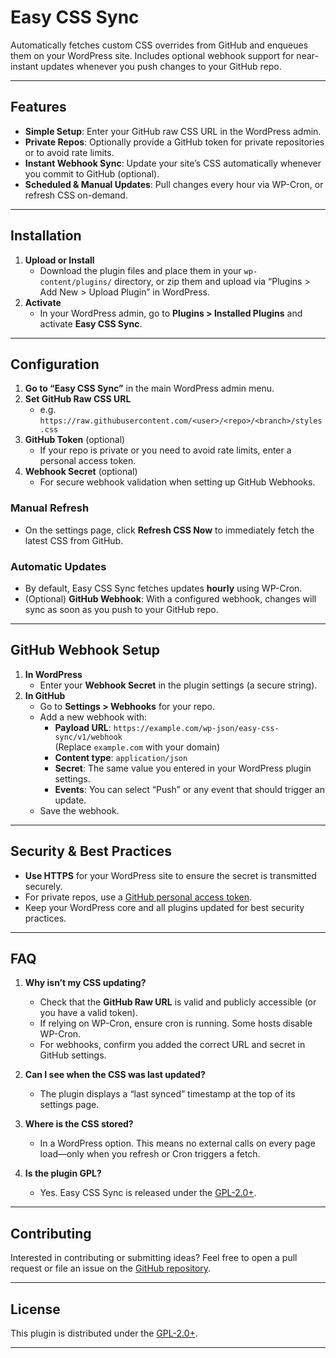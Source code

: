# Easy CSS Sync

Automatically fetches custom CSS overrides from GitHub and enqueues them on your WordPress site. Includes optional webhook support for near-instant updates whenever you push changes to your GitHub repo.

---

## Features

- **Simple Setup**: Enter your GitHub raw CSS URL in the WordPress admin.
- **Private Repos**: Optionally provide a GitHub token for private repositories or to avoid rate limits.
- **Instant Webhook Sync**: Update your site’s CSS automatically whenever you commit to GitHub (optional).
- **Scheduled & Manual Updates**: Pull changes every hour via WP-Cron, or refresh CSS on-demand.

---

## Installation

1. **Upload or Install**  
   - Download the plugin files and place them in your `wp-content/plugins/` directory, or zip them and upload via “Plugins > Add New > Upload Plugin” in WordPress.
2. **Activate**  
   - In your WordPress admin, go to **Plugins > Installed Plugins** and activate **Easy CSS Sync**.

---

## Configuration

1. **Go to “Easy CSS Sync”** in the main WordPress admin menu.  
2. **Set GitHub Raw CSS URL**  
   - e.g. `https://raw.githubusercontent.com/<user>/<repo>/<branch>/styles.css`  
3. **GitHub Token** (optional)  
   - If your repo is private or you need to avoid rate limits, enter a personal access token.  
4. **Webhook Secret** (optional)  
   - For secure webhook validation when setting up GitHub Webhooks.

### Manual Refresh

- On the settings page, click **Refresh CSS Now** to immediately fetch the latest CSS from GitHub.

### Automatic Updates

- By default, Easy CSS Sync fetches updates **hourly** using WP-Cron.  
- (Optional) **GitHub Webhook**: With a configured webhook, changes will sync as soon as you push to your GitHub repo.

---

## GitHub Webhook Setup

1. **In WordPress**  
   - Enter your **Webhook Secret** in the plugin settings (a secure string).
2. **In GitHub**  
   - Go to **Settings > Webhooks** for your repo.  
   - Add a new webhook with:
     - **Payload URL**: `https://example.com/wp-json/easy-css-sync/v1/webhook`  
       (Replace `example.com` with your domain)  
     - **Content type**: `application/json`  
     - **Secret**: The same value you entered in your WordPress plugin settings.  
     - **Events**: You can select “Push” or any event that should trigger an update.  
   - Save the webhook.

---

## Security & Best Practices

- **Use HTTPS** for your WordPress site to ensure the secret is transmitted securely.
- For private repos, use a [GitHub personal access token](https://github.com/settings/tokens).
- Keep your WordPress core and all plugins updated for best security practices.

---

## FAQ

1. **Why isn’t my CSS updating?**  
   - Check that the **GitHub Raw URL** is valid and publicly accessible (or you have a valid token).  
   - If relying on WP-Cron, ensure cron is running. Some hosts disable WP-Cron.  
   - For webhooks, confirm you added the correct URL and secret in GitHub settings.

2. **Can I see when the CSS was last updated?**  
   - The plugin displays a “last synced” timestamp at the top of its settings page.

3. **Where is the CSS stored?**  
   - In a WordPress option. This means no external calls on every page load—only when you refresh or Cron triggers a fetch.

4. **Is the plugin GPL?**  
   - Yes. Easy CSS Sync is released under the [GPL-2.0+](https://www.gnu.org/licenses/gpl-2.0.html).

---

## Contributing

Interested in contributing or submitting ideas? Feel free to open a pull request or file an issue on the [GitHub repository](#).

---

## License

This plugin is distributed under the [GPL-2.0+](https://www.gnu.org/licenses/gpl-2.0.html).

---